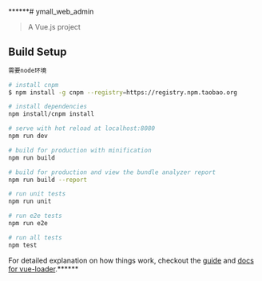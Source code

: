 ******# ymall_web_admin

> A Vue.js project

## Build Setup
``` bash
需要node环境

# install cnpm
$ npm install -g cnpm --registry=https://registry.npm.taobao.org

# install dependencies
npm install/cnpm install

# serve with hot reload at localhost:8080
npm run dev

# build for production with minification
npm run build

# build for production and view the bundle analyzer report
npm run build --report

# run unit tests
npm run unit

# run e2e tests
npm run e2e

# run all tests
npm test
```

For detailed explanation on how things work, checkout the [guide](http://vuejs-templates.github.io/webpack/) and [docs for vue-loader](http://vuejs.github.io/vue-loader).******

